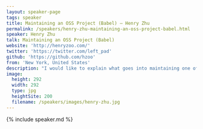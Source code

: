 ```yaml
---
layout: speaker-page
tags: speaker
title: Maintaining an OSS Project (Babel) – Henry Zhu
permalink: /speakers/henry-zhu-maintaining-an-oss-project-babel.html
speaker: Henry Zhu
talk: Maintaining an OSS Project (Babel)
website: 'http://henryzoo.com/'
twitter: 'https://twitter.com/left_pad'
github: 'https://github.com/hzoo'
from: 'New York, United States'
description: "I would like to explain what goes into maintaining one of the biggest tools used in the JavaScript ecosystem. I will talk about going from not knowing about the project to becoming a user, contributor, and maintainer. Maintenance isn't just about triaging issues/merging PRs, but working with the community, other projects, and mentoring new contributors. I'l go over things we've learned and what the future may hold for the project/OSS in general."
image:
  height: 292
  width: 292
  type: jpg
  heightSite: 200
  filename: /speakers/images/henry-zhu.jpg
---
```


{% include speaker.md %}
